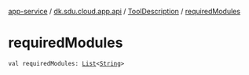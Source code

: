 [app-service](../../index.md) / [dk.sdu.cloud.app.api](../index.md) / [ToolDescription](index.md) / [requiredModules](./required-modules.md)

# requiredModules

`val requiredModules: `[`List`](https://kotlinlang.org/api/latest/jvm/stdlib/kotlin.collections/-list/index.html)`<`[`String`](https://kotlinlang.org/api/latest/jvm/stdlib/kotlin/-string/index.html)`>`